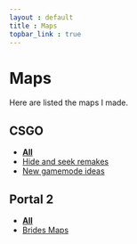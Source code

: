 ```yaml
---
layout : default
title : Maps
topbar_link : true
---
```


# Maps

Here are listed the maps I made.

## CSGO

- **[All](http://steamcommunity.com/id/Keplyx/myworkshopfiles/?appid=730&sort=score&browsefilter=myfiles&view=imagewall)**
- [Hide and seek remakes](http://steamcommunity.com/workshop/filedetails/?id=723233669)
- [New gamemode ideas](http://steamcommunity.com/sharedfiles/filedetails/?id=790852551)

## Portal 2

- **[All](http://steamcommunity.com/id/Keplyx/myworkshopfiles/?appid=620&sort=score&browsefilter=myfiles&view=imagewall)**
- [Brides Maps](http://steamcommunity.com/workshop/filedetails/?id=483137832)
